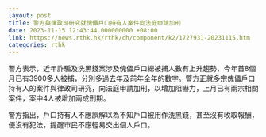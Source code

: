 ```yaml
---
layout: post
title: 警方與律政司研究就傀儡戶口持有人案件向法庭申請加刑
date: 2023-11-15 12:43:44.000000000 +08:00
link: https://news.rthk.hk/rthk/ch/component/k2/1727931-20231115.htm
categories: rthk
---
```


警方表示，近年詐騙及洗黑錢案涉及傀儡戶口總被捕人數有上升趨勢，今年首8個月已有3900多人被捕，分別多過去年及前年全年的數字。警方正就多宗傀儡戶口持有人的案件與律政司研究，向法庭申請加刑，以增加阻嚇力，上月已有兩宗相關案件，案中4人被增加兩成刑期。

警方指出，戶口持有人不應誤解以為不知戶口被用作洗黑錢，甚至沒有收取報酬，便沒有犯法，提醒市民不應輕易交出個人戶口。
